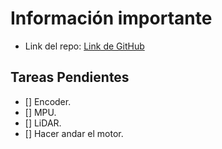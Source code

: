 # Información importante

* Link del repo: [Link de GitHub](https://github.com/alvaro-mediina/Robotito)

## Tareas Pendientes
- [] Encoder.
- [] MPU.
- [] LiDAR.
- [] Hacer andar el motor.
